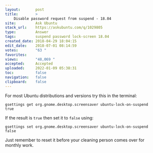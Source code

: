 ```yaml
---
layout:       post
title:        >
    Disable password request from suspend - 18.04
site:         Ask Ubuntu
stack_url:    https://askubuntu.com/q/1029805
type:         Answer
tags:         suspend password lock-screen 18.04
created_date: 2018-04-29 18:04:15
edit_date:    2018-07-01 08:14:59
votes:        "63 "
favorites:    
views:        "48,069 "
accepted:     Accepted
uploaded:     2022-01-09 05:38:31
toc:          false
navigation:   false
clipboard:    false
---
```


For most Ubuntu distributions and versions try this in the terminal:

``` 
gsettings get org.gnome.desktop.screensaver ubuntu-lock-on-suspend
true

```

If the result is `true` then set it to `false` using:

``` 
gsettings set org.gnome.desktop.screensaver ubuntu-lock-on-suspend false

```

Just remember to reset it before your cleaning person comes over for monthly work.
